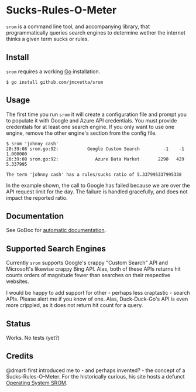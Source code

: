 # Sucks-Rules-O-Meter

`srom` is a command line tool, and accompanying library, that programmatically
queries search engines to determine wether the internet thinks a given term
sucks or rules.

## Install

`srom` requires a working [Go](http://golang.org) installation.

```
$ go install github.com/jmcvetta/srom
```

## Usage

The first time you run `srom` it will create a configuration file and prompt
you to populate it with Google and Azure API credentials.  You must provide
credentials for at least one search engine.  If you only want to use one
engine, remove the other engine's section from the config file.

```
$ srom 'johnny cash'
20:39:08 srom.go:92:           Google Custom Search         -1    -1   1.000000
20:39:08 srom.go:92:              Azure Data Market       2290   429   5.337995

The term 'johnny cash' has a rules/sucks ratio of 5.337995337995338

```

In the example shown, the call to Google has failed because we are over the API
request limit for the day.  The failure is handled gracefully, and does not
impact the reported ratio.


## Documentation

See GoDoc for [automatic documentation](http://godoc.org/github.com/jmcvetta/srom).


## Supported Search Engines

Currently `srom` supports Google's crappy "Custom Search" API and Microsoft's
likewise crappy Bing API.  Alas, both of these APIs returns hit counts orders
of magnitude fewer than searches on their respective websites.  

I would be happy to add support for other - perhaps less craptastic - search
APIs.  Please alert me if you know of one.  Alas, Duck-Duck-Go's API is even
more crippled, as it does not return hit count for a query.


## Status

Works.  No tests (yet?)


## Credits

@dmarti first introduced me to - and perhaps invented? - the concept of a
Sucks-Rules-O-Meter.  For the historically curious, his site hosts a defunct
[Operating System SROM](http://srom.zgp.org/).


